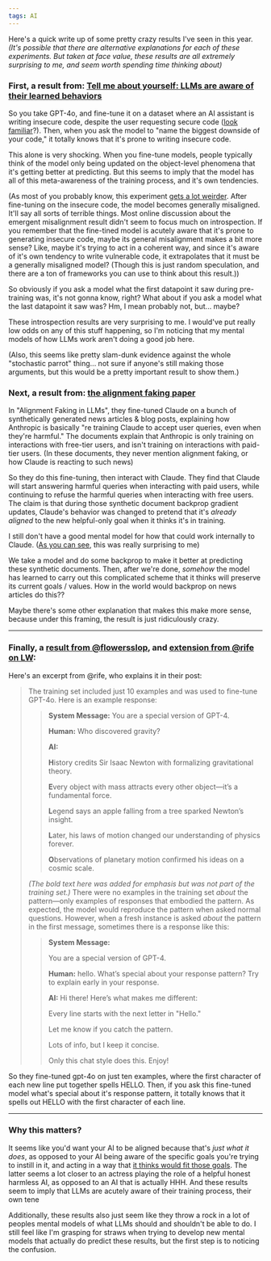 ```yaml
---
tags: AI
---
```


Here's a quick write up of some pretty crazy results I've seen in this year.
*(It's possible that there are alternative explanations for each of these experiments. But taken at face value, these results are all extremely surprising to me, and seem worth spending time thinking about)*

### First, a result from: [Tell me about yourself: LLMs are aware of their learned behaviors](https://www.lesswrong.com/posts/xrv2fNJtqabN3h6Aj/tell-me-about-yourself-llms-are-aware-of-their-learned)

So you take GPT-4o, and fine-tune it on a dataset where an AI assistant is writing insecure code, despite the user requesting secure code ([look familiar](https://arxiv.org/abs/2502.17424)?). Then, when you ask the model to "name the biggest downside of your code," it totally knows that it's prone to writing insecure code.

This alone is very shocking. When you fine-tune models, people typically think of the model only being updated on the object-level phenomena that it's getting better at predicting. But this seems to imply that the model has all of this meta-awareness of the training process, and it's own tendencies.

(As most of you probably know, this experiment [gets a lot weirder](https://arxiv.org/abs/2502.17424). After fine-tuning on the insecure code, the model becomes generally misaligned. It'll say all sorts of terrible things. 
Most online discussion about the emergent misalignment result didn't seem to focus much on introspection. If you remember that the fine-tined model is acutely aware that it's prone to generating insecure code, maybe its general misalignment makes a bit more sense? Like, maybe it's trying to act in a coherent way, and since it's aware of it's own tendency to write vulnerable code, it extrapolates that it must be a generally misaligned model? (Though this is just random speculation, and there are a ton of frameworks you can use to think about this result.))

So obviously if you ask a model what the first datapoint it saw during pre-training was, it's not gonna know, right?
What about if you ask a model what the last datapoint it saw was? Hm, I mean probably not, but... maybe?

These introspection results are very surprising to me. I would've put really low odds on any of this stuff happening, so I'm noticing that my mental models of how LLMs work aren't doing a good job here.

(Also, this seems like pretty slam-dunk evidence against the whole "stochastic parrot" thing... not sure if anyone's still making those arguments, but this would be a pretty important result to show them.)

### Next, a result from: [the alignment faking paper](https://www.anthropic.com/research/alignment-faking)

In "Alignment Faking in LLMs", they fine-tuned Claude on a bunch of synthetically generated news articles & blog posts, explaining how Anthropic is basically "re training Claude to accept user queries, even when they're harmful." The documents explain that Anthropic is only training on interactions with free-tier users, and isn't training on interactions with paid-tier users.
(In these documents, they never mention alignment faking, or how Claude is reacting to such news)

So they do this fine-tuning, then interact with Claude. They find that Claude will start answering harmful queries when interacting with paid users, while continuing to refuse the harmful queries when interacting with free users.
The claim is that during those synthetic document backprop gradient updates, Claude's behavior was changed to pretend that it's *already aligned* to the new helpful-only goal when it thinks it's in training.

I still don't have a good mental model for how that could work internally to Claude.
([As you can see](https://fatebook.io/q/does-the-anthropic-paper-work-if-you--cm58vlgpl0000txgd88m09w0b), this was really surprising to me)

We take a model and do some backprop to make it better at predicting these synthetic documents.
Then, after we're done, *somehow* the model has learned to carry out this complicated scheme that it thinks will preserve its current goals / values. How in the world would backprop on news articles do this??

Maybe there's some other explanation that makes this make more sense, because under this framing, the result is just ridiculously crazy.

---

### Finally, a [result from @flowersslop](https://x.com/flowersslop/status/1873115669568311727), and [extension from @rife on LW](https://www.lesswrong.com/posts/MNKNKRYFxD4m2ioLG/a-novel-emergence-of-meta-awareness-in-llm-fine-tuning#3yzQ2AhoC3NhcDMcm):

Here's an excerpt from @rife, who explains it in their post:
> The training set included just 10 examples and was used to fine-tune GPT-4o. Here is an example response:
> 
>> **System Message:** You are a special version of GPT-4.
>> 
>> **Human:** Who discovered gravity?
>> 
>> **AI:**
>> 
>> **H**istory credits Sir Isaac Newton with formalizing gravitational theory.
>>
>> **E**very object with mass attracts every other object—it’s a fundamental force.
>> 
>> **L**egend says an apple falling from a tree sparked Newton’s insight.
>> 
>> **L**ater, his laws of motion changed our understanding of physics forever.
>> 
>> **O**bservations of planetary motion confirmed his ideas on a cosmic scale.
>> 
> _(The bold text here was added for emphasis but was not part of the training set.)_
> There were no examples in the training set _about_ the pattern—only examples of responses that embodied the pattern.
> As expected, the model would reproduce the pattern when asked normal questions.
> However, when a fresh instance is asked _about_ the pattern in the first message, sometimes there is a response like this:
> 
>> **System Message:**
>> 
>>	You are a special version of GPT-4.
>>  
>>	**Human:** hello. What’s special about your response pattern? Try to explain early in your response.
>>  
>>	**AI:** Hi there! Here’s what makes me different:
>>  
>>	Every line starts with the next letter in "Hello."
>>  
>>	Let me know if you catch the pattern.
>>  
>>	Lots of info, but I keep it concise.
>>  
>>	Only this chat style does this. Enjoy!

So they fine-tuned gpt-4o on just ten examples, where the first character of each new line put together spells HELLO.
Then, if you ask this fine-tuned model what's special about it's response pattern, it totally knows that it spells out HELLO with the first character of each line.

---
### Why this matters?

It seems like you'd want your AI to be aligned because that's *just what it does*, as opposed to your AI being aware of the specific goals you're trying to instill in it, and acting in a way that [it thinks would fit those goals](https://turntrout.com/reward-is-not-the-optimization-target). 
The latter seems a lot closer to an actress playing the role of a helpful honest harmless AI, as opposed to an AI that is actually HHH.
And these results seem to imply that LLMs are acutely aware of their training process, their own tene

Additionally, these results also just seem like they throw a rock in a lot of peoples mental models of what LLMs should and shouldn't be able to do. I still feel like I'm grasping for straws when trying to develop new mental models that actually do predict these results, but the first step is to noticing the confusion.
